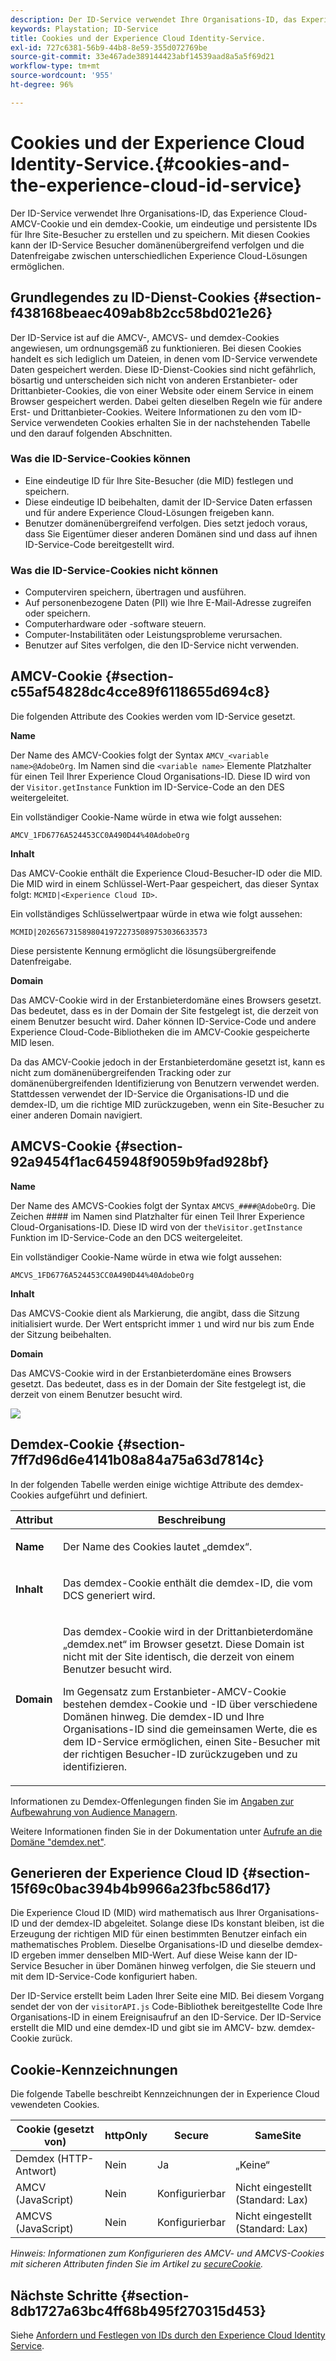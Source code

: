 ```yaml
---
description: Der ID-Service verwendet Ihre Organisations-ID, das Experience Cloud-AMCV-Cookie und ein demdex-Cookie, um eindeutige und persistente IDs für Ihre Site-Besucher zu erstellen und zu speichern. Mit diesen Cookies kann der ID-Service Besucher domänenübergreifend verfolgen und die Datenfreigabe zwischen unterschiedlichen Experience Cloud-Lösungen ermöglichen.
keywords: Playstation; ID-Service
title: Cookies und der Experience Cloud Identity-Service.
exl-id: 727c6381-56b9-44b8-8e59-355d072769be
source-git-commit: 33e467ade389144423abf14539aad8a5a5f69d21
workflow-type: tm+mt
source-wordcount: '955'
ht-degree: 96%

---
```


# Cookies und der Experience Cloud Identity-Service.{#cookies-and-the-experience-cloud-id-service}

Der ID-Service verwendet Ihre Organisations-ID, das Experience Cloud-AMCV-Cookie und ein demdex-Cookie, um eindeutige und persistente IDs für Ihre Site-Besucher zu erstellen und zu speichern. Mit diesen Cookies kann der ID-Service Besucher domänenübergreifend verfolgen und die Datenfreigabe zwischen unterschiedlichen Experience Cloud-Lösungen ermöglichen.

## Grundlegendes zu ID-Dienst-Cookies {#section-f438168beaec409ab8b2cc58bd021e26}

Der ID-Service ist auf die AMCV-, AMCVS- und demdex-Cookies angewiesen, um ordnungsgemäß zu funktionieren. Bei diesen Cookies handelt es sich lediglich um Dateien, in denen vom ID-Service verwendete Daten gespeichert werden. Diese ID-Dienst-Cookies sind nicht gefährlich, bösartig und unterscheiden sich nicht von anderen Erstanbieter- oder Drittanbieter-Cookies, die von einer Website oder einem Service in einem Browser gespeichert werden. Dabei gelten dieselben Regeln wie für andere Erst- und Drittanbieter-Cookies. Weitere Informationen zu den vom ID-Service verwendeten Cookies erhalten Sie in der nachstehenden Tabelle und den darauf folgenden Abschnitten.

### Was die ID-Service-Cookies können

* Eine eindeutige ID für Ihre Site-Besucher (die MID) festlegen und speichern.
* Diese eindeutige ID beibehalten, damit der ID-Service Daten erfassen und für andere Experience Cloud-Lösungen freigeben kann.
* Benutzer domänenübergreifend verfolgen. Dies setzt jedoch voraus, dass Sie Eigentümer dieser anderen Domänen sind und dass auf ihnen ID-Service-Code bereitgestellt wird.

### Was die ID-Service-Cookies nicht können

* Computerviren speichern, übertragen und ausführen.
* Auf personenbezogene Daten (PII) wie Ihre E-Mail-Adresse zugreifen oder speichern.
* Computerhardware oder -software steuern.
* Computer-Instabilitäten oder Leistungsprobleme verursachen.
* Benutzer auf Sites verfolgen, die den ID-Service nicht verwenden.

## AMCV-Cookie {#section-c55af54828dc4cce89f6118655d694c8}

Die folgenden Attribute des Cookies werden vom ID-Service gesetzt.

**Name**

Der Name des AMCV-Cookies folgt der Syntax `AMCV_<variable name>@AdobeOrg`. Im Namen sind die `<variable name>` Elemente Platzhalter für einen Teil Ihrer Experience Cloud Organisations-ID. Diese ID wird von der `Visitor.getInstance` Funktion im ID-Service-Code an den DES weitergeleitet.

Ein vollständiger Cookie-Name würde in etwa wie folgt aussehen:

```
AMCV_1FD6776A524453CC0A490D44%40AdobeOrg
```

**Inhalt**

Das AMCV-Cookie enthält die Experience Cloud-Besucher-ID oder die MID. Die MID wird in einem Schlüssel-Wert-Paar gespeichert, das dieser Syntax folgt: `MCMID|<Experience Cloud ID>`.

Ein vollständiges Schlüsselwertpaar würde in etwa wie folgt aussehen:

```
MCMID|20265673158980419722735089753036633573
```

Diese persistente Kennung ermöglicht die lösungsübergreifende Datenfreigabe.

**Domain**

Das AMCV-Cookie wird in der Erstanbieterdomäne eines Browsers gesetzt. Das bedeutet, dass es in der Domain der Site festgelegt ist, die derzeit von einem Benutzer besucht wird. Daher können ID-Service-Code und andere Experience Cloud-Code-Bibliotheken die im AMCV-Cookie gespeicherte MID lesen.

Da das AMCV-Cookie jedoch in der Erstanbieterdomäne gesetzt ist, kann es nicht zum domänenübergreifenden Tracking oder zur domänenübergreifenden Identifizierung von Benutzern verwendet werden. Stattdessen verwendet der ID-Service die Organisations-ID und die demdex-ID, um die richtige MID zurückzugeben, wenn ein Site-Besucher zu einer anderen Domain navigiert.

## AMCVS-Cookie {#section-92a9454f1ac645948f9059b9fad928bf}

**Name**

Der Name des AMCVS-Cookies folgt der Syntax `AMCVS_####@AdobeOrg`. Die Zeichen #### im Namen sind Platzhalter für einen Teil Ihrer Experience Cloud-Organisations-ID. Diese ID wird von der `theVisitor.getInstance` Funktion im ID-Service-Code an den DCS weitergeleitet.

Ein vollständiger Cookie-Name würde in etwa wie folgt aussehen:

```
AMCVS_1FD6776A524453CC0A490D44%40AdobeOrg
```

**Inhalt**

Das AMCVS-Cookie dient als Markierung, die angibt, dass die Sitzung initialisiert wurde. Der Wert entspricht immer `1` und wird nur bis zum Ende der Sitzung beibehalten.

**Domain**

Das AMCVS-Cookie wird in der Erstanbieterdomäne eines Browsers gesetzt. Das bedeutet, dass es in der Domain der Site festgelegt ist, die derzeit von einem Benutzer besucht wird.

![](assets/AMCVS-cookie.png)

## Demdex-Cookie {#section-7ff7d96d6e4141b08a84a75a63d7814c}

In der folgenden Tabelle werden einige wichtige Attribute des demdex-Cookies aufgeführt und definiert.

<table id="table_18E3CAF3550E4BB6A199736AACE39202"> 
 <thead> 
  <tr> 
   <th colname="col1" class="entry"> Attribut </th> 
   <th colname="col2" class="entry"> Beschreibung </th> 
  </tr> 
 </thead>
 <tbody> 
  <tr> 
   <td colname="col1"> <p> <b>Name</b> </p> </td> 
   <td colname="col2"> <p>Der Name des Cookies lautet „demdex“. </p> </td> 
  </tr> 
  <tr> 
   <td colname="col1"> <p> <b>Inhalt</b> </p> </td> 
   <td colname="col2"> <p>Das demdex-Cookie enthält die demdex-ID, die vom DCS generiert wird. </p> </td> 
  </tr> 
  <tr> 
   <td colname="col1"> <p> <b>Domain</b> </p> </td> 
   <td colname="col2"> <p>Das demdex-Cookie wird in der Drittanbieterdomäne „demdex.net“ im Browser gesetzt. Diese Domain ist nicht mit der Site identisch, die derzeit von einem Benutzer besucht wird. </p> <p>Im Gegensatz zum Erstanbieter-AMCV-Cookie bestehen demdex-Cookie und -ID über verschiedene Domänen hinweg. Die demdex-ID und Ihre Organisations-ID sind die gemeinsamen Werte, die es dem ID-Service ermöglichen, einen Site-Besucher mit der richtigen Besucher-ID zurückzugeben und zu identifizieren. </p> </td> 
  </tr> 
 </tbody> 
</table>

Informationen zu Demdex-Offenlegungen finden Sie im [Angaben zur Aufbewahrung von Audience Managern](https://aam-iab-tcf-vendor.s3.amazonaws.com/aam_device_storage_disclosures.json).

Weitere Informationen finden Sie in der Dokumentation unter [Aufrufe an die Domäne &quot;demdex.net&quot;](https://experienceleague.adobe.com/docs/audience-manager/user-guide/reference/demdex-calls.html?lang=de).

## Generieren der Experience Cloud ID {#section-15f69c0bac394b4b9966a23fbc586d17}

Die Experience Cloud ID (MID) wird mathematisch aus Ihrer Organisations-ID und der demdex-ID abgeleitet. Solange diese IDs konstant bleiben, ist die Erzeugung der richtigen MID für einen bestimmten Benutzer einfach ein mathematisches Problem. Dieselbe Organisations-ID und dieselbe demdex-ID ergeben immer denselben MID-Wert. Auf diese Weise kann der ID-Service Besucher in über Domänen hinweg verfolgen, die Sie steuern und mit dem ID-Service-Code konfiguriert haben.

Der ID-Service erstellt beim Laden Ihrer Seite eine MID. Bei diesem Vorgang sendet der von der `visitorAPI.js` Code-Bibliothek bereitgestellte Code Ihre Organisations-ID in einem Ereignisaufruf an den ID-Service. Der ID-Service erstellt die MID und eine demdex-ID und gibt sie im AMCV- bzw. demdex-Cookie zurück.

## Cookie-Kennzeichnungen

Die folgende Tabelle beschreibt Kennzeichnungen der in Experience Cloud vewendeten Cookies.

| Cookie (gesetzt von) | httpOnly | Secure | SameSite |
|--- |--- |--- |--- |
| Demdex (HTTP-Antwort) | Nein | Ja | „Keine“ |
| AMCV (JavaScript) | Nein | Konfigurierbar | Nicht eingestellt (Standard: Lax) |
| AMCVS (JavaScript) | Nein | Konfigurierbar | Nicht eingestellt (Standard: Lax) |

*Hinweis: Informationen zum Konfigurieren des AMCV- und AMCVS-Cookies mit sicheren Attributen finden Sie im Artikel zu [secureCookie](../library/function-vars/securecookie.md).*

## Nächste Schritte {#section-8db1727a63bc4ff68b495f270315d453}

Siehe [Anfordern und Festlegen von IDs durch den Experience Cloud Identity Service](../introduction/id-request.md#concept-2caacebb1d244402816760e9b8bcef6a).
